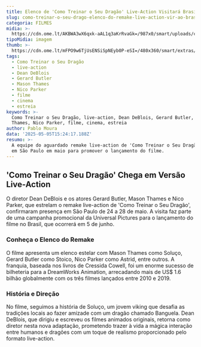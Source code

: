 ```yaml
---
title: Elenco de 'Como Treinar o Seu Dragão' Live-Action Visitará Brasil em Maio
slug: como-treinar-o-seu-drago-elenco-do-remake-live-action-vir-ao-brasil
categoria: FILMES
midia: >-
  https://cdn.ome.lt/AKBWA3wX6qxk-aAL1q3aKrRvaGk=/987x0/smart/uploads/conteudo/fotos/OMELETE_CAPA_-_2025-05-05T112319.784.png
tipoMidia: imagem
thumb: >-
  https://cdn.ome.lt/mFPO9w6TjUsENSiSpNEyb0P-eSI=/480x360/smart/extras/conteudos/omelete_THUMB_-_2025-05-05T112302.204.png
tags:
  - Como Treinar o Seu Dragão
  - live-action
  - Dean DeBlois
  - Gerard Butler
  - Mason Thames
  - Nico Parker
  - filme
  - cinema
  - estreia
keywords: >-
  Como Treinar o Seu Dragão, live-action, Dean DeBlois, Gerard Butler, Mason
  Thames, Nico Parker, filme, cinema, estreia
author: Pablo Moura
data: '2025-05-05T15:24:17.188Z'
resumo: >-
  A equipe do aguardado remake live-action de 'Como Treinar o Seu Dragão' estará
  em São Paulo em maio para promover o lançamento do filme.
---
```


## 'Como Treinar o Seu Dragão' Chega em Versão Live-Action

O diretor Dean DeBlois e os atores Gerard Butler, Mason Thames e Nico Parker, que estrelam o remake live-action de 'Como Treinar o Seu Dragão', confirmaram presença em São Paulo de 24 a 28 de maio. A visita faz parte de uma campanha promocional da Universal Pictures para o lançamento do filme no Brasil, que ocorrerá em 5 de junho.

### Conheça o Elenco do Remake

O filme apresenta um elenco estelar com Mason Thames como Soluço, Gerard Butler como Stoico, Nico Parker como Astrid, entre outros. A franquia, baseada nos livros de Cressida Cowell, foi um enorme sucesso de bilheteria para a DreamWorks Animation, arrecadando mais de US$ 1.6 bilhão globalmente com os três filmes lançados entre 2010 e 2019.

### História e Direção

No filme, seguimos a história de Soluço, um jovem viking que desafia as tradições locais ao fazer amizade com um dragão chamado Banguela. Dean DeBlois, que dirigiu e escreveu os filmes animados originais, retorna como diretor nesta nova adaptação, prometendo trazer à vida a mágica interação entre humanos e dragões com um toque de realismo proporcionado pelo formato live-action.
